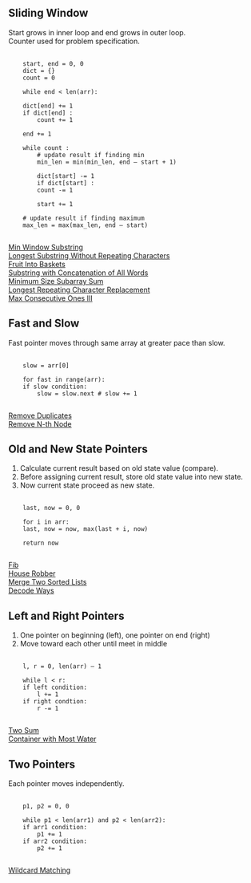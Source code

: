 ## Sliding Window
Start grows in inner loop and end grows in outer loop. <br>
Counter used for problem specification. <br>
<pre>
    <code>
    start, end = 0, 0
    dict = {}
    count = 0

    while end < len(arr):
    
    dict[end] += 1
    if dict[end] :
        count += 1

    end += 1
    
    while count :
        # update result if finding min
        min_len = min(min_len, end – start + 1)
        
        dict[start] -= 1
        if dict[start] :
        count -= 1

        start += 1

    # update result if finding maximum
    max_len = max(max_len, end – start)
    </code>
</pre>

[Min Window Substring](https://leetcode.com/problems/minimum-window-substring/)<br>
[Longest Substring Without Repeating Characters](https://leetcode.com/problems/longest-substring-without-repeating-characters/)<br>
[Fruit Into Baskets](https://leetcode.com/problems/fruit-into-baskets/)<br>
[Substring with Concatenation of All Words](https://leetcode.com/problems/substring-with-concatenation-of-all-words/)<br>
[Minimum Size Subarray Sum](https://leetcode.com/problems/minimum-size-subarray-sum/)<br>
[Longest Repeating Character Replacement](https://leetcode.com/problems/longest-repeating-character-replacement/)<br>
[Max Consecutive Ones III](https://leetcode.com/problems/max-consecutive-ones-iii/)<br>

## Fast and Slow
Fast pointer moves through same array at greater pace than slow. <br>
<pre>
    <code>
    slow = arr[0]

    for fast in range(arr):
    if slow condition:
        slow = slow.next # slow += 1
    </code>
</pre>

[Remove Duplicates](https://leetcode.com/problems/remove-duplicates-from-sorted-list/)<br>
[Remove N-th Node](https://leetcode.com/problems/remove-nth-node-from-end-of-list/)<br>

## Old and New State Pointers
1.	Calculate current result based on old state value (compare).
2.	Before assigning current result, store old state value into new state.
3.	Now current state proceed as new state.
<pre>
    <code>
    last, now = 0, 0

    for i in arr:
    last, now = now, max(last + i, now)

    return now
    </code>
</pre>

[Fib](https://leetcode.com/problems/fibonacci-number/)<br>
[House Robber](https://leetcode.com/problems/house-robber/)<br>
[Merge Two Sorted Lists](https://leetcode.com/problems/merge-two-sorted-lists/)<br>
[Decode Ways](https://leetcode.com/problems/decode-ways/ )<br>

## Left and Right Pointers
1.	One pointer on beginning (left), one pointer on end (right)
2.	Move toward each other until meet in middle
<pre>
    <code>
    l, r = 0, len(arr) – 1

    while l < r:
    if left condition:
        l += 1
    if right condtion:
        r -= 1
    </code>
</pre>

[Two Sum](https://leetcode.com/problems/two-sum/)<br>
[Container with Most Water](https://leetcode.com/problems/container-with-most-water/)

## Two Pointers
Each pointer moves independently.
<pre>
    <code>
    p1, p2 = 0, 0

    while p1 < len(arr1) and p2 < len(arr2):
    if arr1 condition:
        p1 += 1
    if arr2 condition:
        p2 += 1
    </code>
</pre>

[Wildcard Matching](https://leetcode.com/problems/wildcard-matching/)